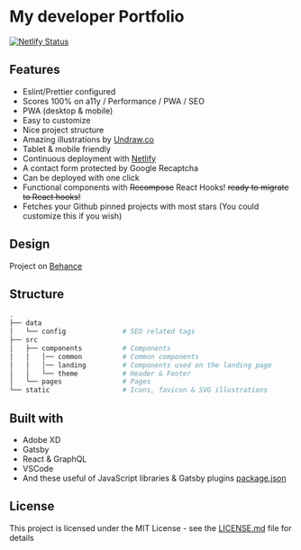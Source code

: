 # My developer Portfolio

[![Netlify Status](https://api.netlify.com/api/v1/badges/8b920645-1a8a-4ec9-8529-6352aba5c7e9/deploy-status)](https://app.netlify.com/sites/naughty-brahmagupta-1953ed/deploys)

## Features

- Eslint/Prettier configured
- Scores 100% on a11y / Performance / PWA / SEO
- PWA (desktop & mobile)
- Easy to customize
- Nice project structure
- Amazing illustrations by [Undraw.co](https://undraw.co)
- Tablet & mobile friendly
- Continuous deployment with [Netlify](https://netlify.com)
- A contact form protected by Google Recaptcha
- Can be deployed with one click
- Functional components with ~~Recompose~~ React Hooks! ~~ready to migrate to React hooks!~~
- Fetches your Github pinned projects with most stars (You could customize this if you wish)

## Design

Project on [Behance](https://www.behance.net/gallery/74172961/Free-Gatsby-portfolio-for-developers)

## Structure

```bash
.
├── data
│   └── config              # SEO related tags
├── src
│   ├── components          # Components
│   │   │── common          # Common components
│   │   │── landing         # Components used on the landing page
│   │   └── theme           # Header & Footer
│   └── pages               # Pages
└── static                  # Icons, favicon & SVG illustrations
```

## Built with

- Adobe XD
- Gatsby
- React & GraphQL
- VSCode
- And these useful of JavaScript libraries & Gatsby plugins [package.json](package.json)

## License

This project is licensed under the MIT License - see the [LICENSE.md](LICENSE.md) file for details
